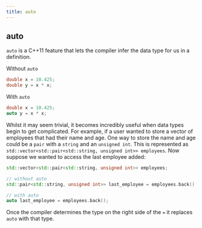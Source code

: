 ```yaml
---
title: auto
---
```


## auto

`auto` is a C++11 feature that lets the compiler infer the data type for us in a definition. 

Without `auto`
```cpp
double x = 10.425;
double y = x * x;
```

With `auto`
```cpp
double x = 10.425;
auto y = x * x;
```

Whilst it may seem trivial, it becomes incredibly useful when data types begin to get complicated. For example, if a user wanted to store a vector of employees that had their name and age. One way to store the name and age could be a `pair` with a `string` and an `unsigned int`. This is represented as `std::vector<std::pair<std::string, unsigned int>> employees`. Now suppose we wanted to access the last employee added:

```cpp
std::vector<std::pair<std::string, unsigned int>> employees;

// without auto
std::pair<std::string, unsigned int>> last_employee = employees.back();

// with auto
auto last_employee = employees.back();
```

Once the compiler determines the type on the right side of the `=` it replaces `auto` with that type.
